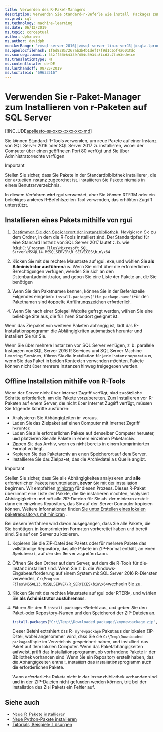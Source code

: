 ```yaml
---
title: Verwenden des R-Paket-Managers
description: Verwenden Sie Standard-r-Befehle wie install. Packages zum Hinzufügen neuer r-Pakete zu SQL Server 2016 R Services oder SQL Server Machine Learning Services (in-Database).
ms.prod: sql
ms.technology: machine-learning
ms.date: 06/13/2019
ms.topic: conceptual
author: dphansen
ms.author: davidph
monikerRange: '>=sql-server-2016||>=sql-server-linux-ver15||=sqlallproducts-allversions'
ms.openlocfilehash: 1f6d828a7267ab2b4b1def17f9d1c6bf4a6018dc
ms.sourcegitcommit: 632ff55084339f054d5934a81c63c77a93ede4ce
ms.translationtype: MT
ms.contentlocale: de-DE
ms.lasthandoff: 08/20/2019
ms.locfileid: "69633616"
---
```

# <a name="use-r-package-managers-to-install-r-packages-on-sql-server"></a>Verwenden Sie r-Paket-Manager zum Installieren von r-Paketen auf SQL Server
[!INCLUDE[appliesto-ss-xxxx-xxxx-xxx-md](../../includes/appliesto-ss-xxxx-xxxx-xxx-md.md)]

Sie können Standard-R-Tools verwenden, um neue Pakete auf einer Instanz von SQL Server 2016 oder SQL Server 2017 zu installieren, wobei der Computer über einen geöffneten Port 80 verfügt und Sie über Administratorrechte verfügen.

> [!IMPORTANT] 
> Stellen Sie sicher, dass Sie Pakete in der Standardbibliothek installieren, die der aktuellen Instanz zugeordnet ist. Installieren Sie Pakete niemals in einem Benutzerverzeichnis.

In diesem Verfahren wird rgui verwendet, aber Sie können RTERM oder ein beliebiges anderes R-Befehlszeilen Tool verwenden, das erhöhten Zugriff unterstützt.

## <a name="install-a-package-using-rgui"></a>Installieren eines Pakets mithilfe von rgui

1. [Bestimmen Sie den Speicherort der instanzbibliothek](../package-management/r-package-information.md). Navigieren Sie zu dem Ordner, in dem die R-Tools installiert sind. Der Standardpfad für eine Standard Instanz von SQL Server 2017 lautet z. b. wie folgt:`C:\Program Files\Microsoft SQL Server\MSSQL14.MSSQLSERVER\R_SERVICES\bin\x64`

1. Klicken Sie mit der rechten Maustaste auf rgui. exe, und wählen Sie **als Administrator ausführen**aus. Wenn Sie nicht über die erforderlichen Berechtigungen verfügen, wenden Sie sich an den Datenbankadministrator, und geben Sie eine Liste der Pakete an, die Sie benötigen.

1. Wenn Sie den Paketnamen kennen, können Sie in der Befehlszeile Folgendes eingeben: `install.packages("the_package-name")`Für den Paketnamen sind doppelte Anführungszeichen erforderlich.

1. Wenn Sie nach einer Spiegel Website gefragt werden, wählen Sie eine beliebige Site aus, die für Ihren Standort geeignet ist.

Wenn das Zielpaket von weiteren Paketen abhängig ist, lädt das R-Installationsprogramm die Abhängigkeiten automatisch herunter und installiert Sie für Sie.

Wenn Sie über mehrere Instanzen von SQL Server verfügen, z. b. parallele Instanzen von SQL Server 2016 R Services und SQL Server Machine Learning Services, führen Sie die Installation für jede Instanz separat aus, wenn Sie das Paket in beiden Kontexten verwenden möchten. Pakete können nicht über mehrere Instanzen hinweg freigegeben werden.

## <a name = "bkmk_offlineInstall"></a>Offline Installation mithilfe von R-Tools

Wenn der Server nicht über Internet Zugriff verfügt, sind zusätzliche Schritte erforderlich, um die Pakete vorzubereiten. Zum Installieren von R-Paketen auf einem Server, der nicht über Internet Zugriff verfügt, müssen Sie folgende Schritte ausführen:

+ Analysieren Sie Abhängigkeiten im voraus.
+ Laden Sie das Zielpaket auf einen Computer mit Internet Zugriff herunter.
+ Laden Sie alle erforderlichen Pakete auf denselben Computer herunter, und platzieren Sie alle Pakete in einem einzelnen Paketarchiv.
+ Zippen Sie das Archiv, wenn es nicht bereits in einem komprimierten Format vorliegt.
+ Kopieren Sie das Paketarchiv an einen Speicherort auf dem Server.
+ Installieren Sie das Zielpaket, das die Archivdatei als Quelle angibt.

> [!IMPORTANT] 
>  Stellen Sie sicher, dass Sie alle Abhängigkeiten analysieren und **alle** erforderlichen Pakete herunterladen, **bevor** Sie mit der Installation beginnen. Wir empfehlen [minicran](https://mran.microsoft.com/package/miniCRAN) für diesen Prozess. Dieses R-Paket übernimmt eine Liste der Pakete, die Sie installieren möchten, analysiert Abhängigkeiten und ruft alle ZIP-Dateien für Sie ab. der minicran erstellt dann ein einzelnes Repository, das Sie auf den Server Computer kopieren können. Weitere Informationen finden [Sie unter Erstellen eines lokalen paketrepositorys mit minicran](create-a-local-package-repository-using-minicran.md) .

Bei diesem Verfahren wird davon ausgegangen, dass Sie alle Pakete, die Sie benötigen, in komprimierten Formaten vorbereitet haben und bereit sind, Sie auf den Server zu kopieren.

1. Kopieren Sie die ZIP-Datei des Pakets oder für mehrere Pakete das vollständige Repository, das alle Pakete im ZIP-Format enthält, an einen Speicherort, auf den der Server zugreifen kann.

2. Öffnen Sie den Ordner auf dem Server, auf dem die R-Tools für die-Instanz installiert sind. Wenn Sie z. b. die Windows-Eingabeaufforderung auf einem System mit SQL Server 2016 R-Diensten verwenden, `C:\Program Files\MSSQL13.MSSQLSERVER\R_SERVICES\bin\x64`wechseln Sie zu.

3. Klicken Sie mit der rechten Maustaste auf rgui oder RTERM, und wählen Sie **als Administrator ausführen**aus.

4. Führen Sie den R `install.packages` -Befehl aus, und geben Sie den Paket-oder Repository-Namen und den Speicherort der ZIP-Dateien an.

    ```R
    install.packages("C:\\Temp\\Downloaded packages\\mynewpackage.zip", repos=NULL)
    ```

    Dieser Befehl extrahiert das R- `mynewpackage` Paket aus der lokalen ZIP-Datei, wobei angenommen wird, dass Sie die `C:\Temp\Downloaded packages`Kopie im Verzeichnis gespeichert haben, und installiert das Paket auf dem lokalen Computer. Wenn das Paketabhängigkeiten aufweist, prüft das Installationsprogramm, ob vorhandene Pakete in der Bibliothek vorhanden sind. Wenn Sie ein Repository erstellt haben, das die Abhängigkeiten enthält, installiert das Installationsprogramm auch die erforderlichen Pakete.

    Wenn erforderliche Pakete nicht in der instanzbibliothek vorhanden sind und in den ZIP-Dateien nicht gefunden werden können, tritt bei der Installation des Ziel Pakets ein Fehler auf.

## <a name="see-also"></a>Siehe auch

+ [Neue R-Pakete installieren](install-additional-r-packages-on-sql-server.md)
+ [Neue Python-Pakete installieren](../python/install-additional-python-packages-on-sql-server.md)
+ [Tutorials, Beispiele, Lösungen](../tutorials/machine-learning-services-tutorials.md)
